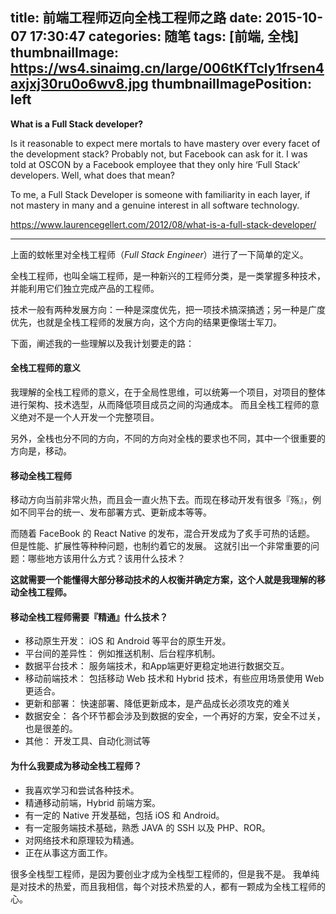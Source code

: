 title: 前端工程师迈向全栈工程师之路
date: 2015-10-07 17:30:47
categories: 随笔
tags: [前端, 全栈]
thumbnailImage: https://ws4.sinaimg.cn/large/006tKfTcly1frsen4axjxj30ru0o6wv8.jpg
thumbnailImagePosition: left
---

**What is a Full Stack developer?**  <!-- more -->

Is it reasonable to expect mere mortals to have mastery over every facet of the development stack? Probably not, but Facebook can ask for it. I was told at OSCON by a Facebook employee that they only hire ‘Full Stack’ developers.  Well, what does that mean?

To me, a Full Stack Developer is someone with familiarity in each layer, if not mastery in many and a genuine interest in all software technology.

<https://www.laurencegellert.com/2012/08/what-is-a-full-stack-developer/>

---

上面的蚊帐里对全栈工程师（*Full Stack Engineer*）进行了一下简单的定义。

全栈工程师，也叫全端工程师，是一种新兴的工程师分类，是一类掌握多种技术，并能利用它们独立完成产品的工程师。

技术一般有两种发展方向：一种是深度优先，把一项技术搞深搞透；另一种是广度优先，也就是全栈工程师的发展方向，这个方向的结果更像瑞士军刀。

下面，阐述我的一些理解以及我计划要走的路：

#### 全栈工程师的意义

我理解的全栈工程师的意义，在于全局性思维，可以统筹一个项目，对项目的整体进行架构、技术选型，从而降低项目成员之间的沟通成本。
而且全栈工程师的意义绝对不是一个人开发一个完整项目。

另外，全栈也分不同的方向，不同的方向对全栈的要求也不同，其中一个很重要的方向是，移动。

#### 移动全栈工程师

移动方向当前非常火热，而且会一直火热下去。而现在移动开发有很多『殇』，例如不同平台的统一、发布部署方式、更新成本等等。

而随着 FaceBook 的 React Native 的发布，混合开发成为了炙手可热的话题。
但是性能、扩展性等种种问题，也制约着它的发展。
这就引出一个非常重要的问题：哪些地方该用什么方式？该用什么技术？

**这就需要一个能懂得大部分移动技术的人权衡并确定方案，这个人就是我理解的移动全栈工程师。**

#### 移动全栈工程师需要『精通』什么技术？

* 移动原生开发： iOS 和 Android 等平台的原生开发。
* 平台间的差异性： 例如推送机制、后台程序机制。
* 数据平台技术： 服务端技术，和App端更好更稳定地进行数据交互。
* 移动前端技术： 包括移动 Web 技术和 Hybrid 技术，有些应用场景使用 Web 更适合。
* 更新和部署： 快速部署、降低更新成本，是产品成长必须攻克的难关
* 数据安全： 各个环节都会涉及到数据的安全，一个再好的方案，安全不过关，也是很差的。
* 其他： 开发工具、自动化测试等

#### 为什么我要成为移动全栈工程师？

* 我喜欢学习和尝试各种技术。
* 精通移动前端，Hybrid 前端方案。
* 有一定的 Native 开发基础，包括 iOS 和 Android。
* 有一定服务端技术基础，熟悉 JAVA 的 SSH 以及 PHP、ROR。
* 对网络技术和原理较为精通。
* 正在从事这方面工作。

很多全栈型工程师，是因为要创业才成为全栈型工程师的，但是我不是。
我单纯是对技术的热爱，而且我相信，每个对技术热爱的人，都有一颗成为全栈工程师的心。
